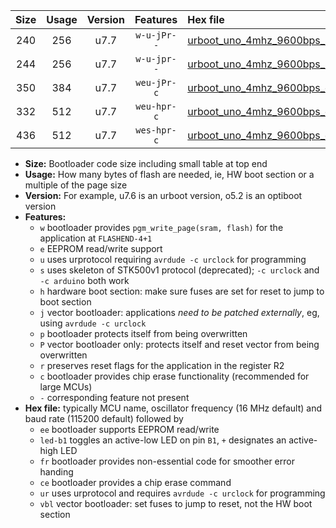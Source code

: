 |Size|Usage|Version|Features|Hex file|
|:-:|:-:|:-:|:-:|:--|
|240|256|u7.7|`w-u-jPr--`|[urboot_uno_4mhz_9600bps_led+b5_ur_vbl.hex](https://raw.githubusercontent.com/stefanrueger/urboot.hex/main/boards/uno/fcpu_4mhz/9600_bps/urboot_uno_4mhz_9600bps_led+b5_ur_vbl.hex)|
|244|256|u7.7|`w-u-jpr--`|[urboot_uno_4mhz_9600bps_led+b5_fr_ur_vbl.hex](https://raw.githubusercontent.com/stefanrueger/urboot.hex/main/boards/uno/fcpu_4mhz/9600_bps/urboot_uno_4mhz_9600bps_led+b5_fr_ur_vbl.hex)|
|350|384|u7.7|`weu-jPr-c`|[urboot_uno_4mhz_9600bps_ee_led+b5_fr_ce_ur_vbl.hex](https://raw.githubusercontent.com/stefanrueger/urboot.hex/main/boards/uno/fcpu_4mhz/9600_bps/urboot_uno_4mhz_9600bps_ee_led+b5_fr_ce_ur_vbl.hex)|
|332|512|u7.7|`weu-hpr-c`|[urboot_uno_4mhz_9600bps_ee_led+b5_fr_ce_ur.hex](https://raw.githubusercontent.com/stefanrueger/urboot.hex/main/boards/uno/fcpu_4mhz/9600_bps/urboot_uno_4mhz_9600bps_ee_led+b5_fr_ce_ur.hex)|
|436|512|u7.7|`wes-hpr-c`|[urboot_uno_4mhz_9600bps_ee_led+b5_fr_ce.hex](https://raw.githubusercontent.com/stefanrueger/urboot.hex/main/boards/uno/fcpu_4mhz/9600_bps/urboot_uno_4mhz_9600bps_ee_led+b5_fr_ce.hex)|

- **Size:** Bootloader code size including small table at top end
- **Usage:** How many bytes of flash are needed, ie, HW boot section or a multiple of the page size
- **Version:** For example, u7.6 is an urboot version, o5.2 is an optiboot version
- **Features:**
  + `w` bootloader provides `pgm_write_page(sram, flash)` for the application at `FLASHEND-4+1`
  + `e` EEPROM read/write support
  + `u` uses urprotocol requiring `avrdude -c urclock` for programming
  + `s` uses skeleton of STK500v1 protocol (deprecated); `-c urclock` and `-c arduino` both work
  + `h` hardware boot section: make sure fuses are set for reset to jump to boot section
  + `j` vector bootloader: applications *need to be patched externally*, eg, using `avrdude -c urclock`
  + `p` bootloader protects itself from being overwritten
  + `P` vector bootloader only: protects itself and reset vector from being overwritten
  + `r` preserves reset flags for the application in the register R2
  + `c` bootloader provides chip erase functionality (recommended for large MCUs)
  + `-` corresponding feature not present
- **Hex file:** typically MCU name, oscillator frequency (16 MHz default) and baud rate (115200 default) followed by
  + `ee` bootloader supports EEPROM read/write
  + `led-b1` toggles an active-low LED on pin `B1`, `+` designates an active-high LED
  + `fr` bootloader provides non-essential code for smoother error handing
  + `ce` bootloader provides a chip erase command
  + `ur` uses urprotocol and requires `avrdude -c urclock` for programming
  + `vbl` vector bootloader: set fuses to jump to reset, not the HW boot section
